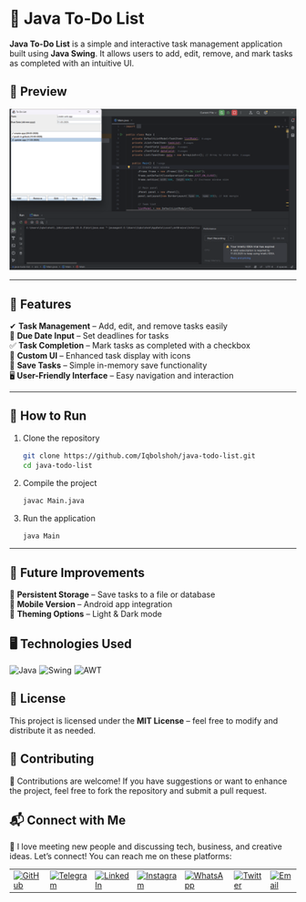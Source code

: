 # 📝 Java To-Do List   

**Java To-Do List** is a simple and interactive task management application built using **Java Swing**. It allows users to add, edit, remove, and mark tasks as completed with an intuitive UI.  

## 📸 Preview
![App Screenshot](./banner.png)

---

## 🚀 Features  
✔ **Task Management** – Add, edit, and remove tasks easily  
📅 **Due Date Input** – Set deadlines for tasks  
✅ **Task Completion** – Mark tasks as completed with a checkbox  
🎨 **Custom UI** – Enhanced task display with icons  
💾 **Save Tasks** – Simple in-memory save functionality  
🖥 **User-Friendly Interface** – Easy navigation and interaction  

---

## 🎯 How to Run  
1. Clone the repository  
   ```sh
   git clone https://github.com/Iqbolshoh/java-todo-list.git
   cd java-todo-list
   ```
2. Compile the project  
   ```sh
   javac Main.java
   ```
3. Run the application  
   ```sh
   java Main
   ```

---

## 📌 Future Improvements  
🚀 **Persistent Storage** – Save tasks to a file or database  
📲 **Mobile Version** – Android app integration  
🎨 **Theming Options** – Light & Dark mode

## 🖥 Technologies Used
<div style="display: flex; flex-wrap: wrap; gap: 5px;">
    <img src="https://img.shields.io/badge/Java-%23ED8B00.svg?style=for-the-badge&logo=openjdk&logoColor=white" alt="Java">
    <img src="https://img.shields.io/badge/Swing-%23007396.svg?style=for-the-badge&logo=java&logoColor=white" alt="Swing">
    <img src="https://img.shields.io/badge/AWT-%23FFA500.svg?style=for-the-badge&logo=java&logoColor=white" alt="AWT">
</div>

## 📜 License
This project is licensed under the **MIT License** – feel free to modify and distribute it as needed.

## 🤝 Contributing  

🎯 Contributions are welcome! If you have suggestions or want to enhance the project, feel free to fork the repository and submit a pull request.

## 📬 Connect with Me  

💬 I love meeting new people and discussing tech, business, and creative ideas. Let’s connect! You can reach me on these platforms:

<div align="center">
    <table>
        <tr>
            <td>
                <a href="https://github.com/iqbolshoh">
                    <img src="https://raw.githubusercontent.com/rahuldkjain/github-profile-readme-generator/master/src/images/icons/Social/github.svg"
                        height="40" width="40" alt="GitHub" />
                </a>
            </td>
            <td>
                <a href="https://t.me/iqbolshoh_777">
                    <img src="https://github.com/gayanvoice/github-active-users-monitor/blob/master/public/images/icons/telegram.svg"
                        height="40" width="40" alt="Telegram" />
                </a>
            </td>
            <td>
                <a href="https://www.linkedin.com/in/iiqbolshoh/">
                    <img src="https://github.com/gayanvoice/github-active-users-monitor/blob/master/public/images/icons/linkedin.svg"
                        height="40" width="40" alt="LinkedIn" />
                </a>
            </td>
            <td>
                <a href="https://instagram.com/iqbolshoh_777" target="blank">
                    <img src="https://raw.githubusercontent.com/rahuldkjain/github-profile-readme-generator/master/src/images/icons/Social/instagram.svg"
                        alt="Instagram" height="40" width="40" />
                </a>
            </td>
            <td>
                <a href="https://wa.me/qr/22PVFQSMQQX4F1">
                    <img src="https://github.com/gayanvoice/github-active-users-monitor/blob/master/public/images/icons/whatsapp.svg"
                        height="40" width="40" alt="WhatsApp" />
                </a>
            </td>
            <td>
                <a href="https://x.com/iqbolshoh_777">
                    <img src="https://img.shields.io/badge/X-000000?style=for-the-badge&logo=x&logoColor=white" height="40"
                        width="40" alt="Twitter" />
                </a>
            </td>
            <td>
                <a href="mailto:iilhomjonov777@gmail.com">
                    <img src="https://github.com/gayanvoice/github-active-users-monitor/blob/master/public/images/icons/gmail.svg"
                        height="40" width="40" alt="Email" />
                </a>
            </td>
        </tr>
    </table>
</div>
